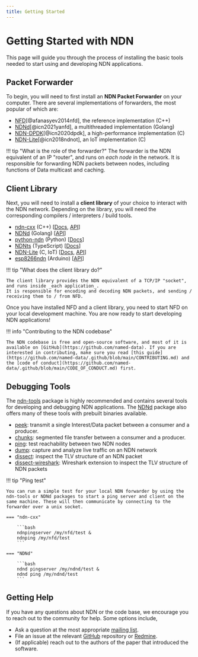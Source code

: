 ```yaml
---
title: Getting Started
---
```


# Getting Started with NDN

This page will guide you through the process of installing the basic tools needed to start using and developing NDN applications.

## Packet Forwarder

To begin, you will need to first install an **NDN Packet Forwarder** on your computer.
There are several implementations of forwarders, the most popular of which are:

  * [NFD](https://docs.named-data.net/NFD/current/INSTALL.html)[@afanasyev2014nfd], the reference implementation (C++)
  * [NDNd](https://github.com/named-data/ndnd)[@icn2021yanfd], a multithreaded implementation (Golang)
  * [NDN-DPDK](https://github.com/usnistgov/ndn-dpdk)[@icn2020dpdk], a high-performance implementation (C)
  * [NDN-Lite](https://github.com/named-data-iot/ndn-lite)[@icn2018ndnot], an IoT implementation (C)

!!! tip "What is the role of the forwarder?"
    The forwarder is the NDN equivalent of an IP "router", and runs on _each node_ in the network.
    It is responsible for forwarding NDN packets between nodes, including functions of Data multicast and caching.

## Client Library

Next, you will need to install a **client library** of your choice to interact with the NDN network.
Depending on the library, you will need the corresponding compilers / interpreters / build tools.

  * [ndn-cxx](https://github.com/named-data/ndn-cxx) (C++) [[Docs](https://docs.named-data.net/ndn-cxx/current/INSTALL.html), [API](https://docs.named-data.net/ndn-cxx/current/doxygen/annotated.html)]
  * [NDNd](https://github.com/named-data/ndnd) (Golang) [[API](https://pkg.go.dev/github.com/named-data/ndnd)]
  * [python-ndn](https://github.com/named-data/python-ndn) (Python) [[Docs](https://python-ndn.readthedocs.io/en/latest/)]
  * [NDNts](https://github.com/yoursunny/NDNts) (TypeScript) [[Docs](https://yoursunny.com/p/NDNts/)]
  * [NDN-Lite](https://github.com/named-data-iot/ndn-lite) (C, IoT) [[Docs](https://github.com/named-data-iot/ndn-lite/wiki), [API](https://zjkmxy.github.io/ndn-lite-docs/index.html)]
  * [esp8266ndn](https://github.com/yoursunny/esp8266ndn) (Arduino) [[API](https://esp8266ndn.ndn.today/)]

!!! tip "What does the client library do?"

    The client library provides the NDN equivalent of a TCP/IP "socket", and runs inside _each application_.
    It is responsible for encoding and decoding NDN packets, and sending / receiving them to / from NFD.

Once you have installed NFD and a client library, you need to start NFD on your local development machine.
You are now ready to start developing NDN applications!

!!! info "Contributing to the NDN codebase"

    The NDN codebase is free and open-source software, and most of it is available on [GitHub](https://github.com/named-data). If you are interested in contributing, make sure you read [this guide](https://github.com/named-data/.github/blob/main/CONTRIBUTING.md) and the [code of conduct](https://github.com/named-data/.github/blob/main/CODE_OF_CONDUCT.md) first.

## Debugging Tools

The [ndn-tools](https://github.com/named-data/ndn-tools) package is highly recommended and contains several tools for developing and debugging NDN applications. The [NDNd](https://github.com/named-data/ndnd) package also offers many of these tools with prebuilt binaries available.

  * [peek](https://github.com/named-data/ndn-tools/tree/master/tools/peek): transmit a single Interest/Data packet between a consumer and a producer.
  * [chunks](https://github.com/named-data/ndn-tools/tree/master/tools/chunks): segmented file transfer between a consumer and a producer.
  * [ping](https://github.com/named-data/ndn-tools/tree/master/tools/ping): test reachability between two NDN nodes
  * [dump](https://github.com/named-data/ndn-tools/tree/master/tools/dump): capture and analyze live traffic on an NDN network
  * [dissect](https://github.com/named-data/ndn-tools/tree/master/tools/dissect): inspect the TLV structure of an NDN packet
  * [dissect-wireshark](https://github.com/named-data/ndn-tools/tree/master/tools/dissect-wireshark): Wireshark extension to inspect the TLV structure of NDN packets

!!! tip "Ping test"

    You can run a simple test for your local NDN forwarder by using the ndn-tools or NDNd packages to start a ping server and client on the same machine. These will then communicate by connecting to the forwarder over a unix socket.

    === "ndn-cxx"

        ```bash
        ndnpingserver /my/nfd/test &
        ndnping /my/nfd/test
        ```

    === "NDNd"

        ```bash
        ndnd pingserver /my/ndnd/test &
        ndnd ping /my/ndnd/test
        ```

## Getting Help

If you have any questions about NDN or the code base, we encourage you to reach out to the community for help.
Some options include,

  - Ask a question at the most appropriate [mailing list](https://named-data.net/codebase/platform/support/mailing-lists/).
  - File an issue at the relevant [GitHub](https://github.com/named-data) repository or [Redmine](https://redmine.named-data.net/projects).
  - (If applicable) reach out to the authors of the paper that introduced the software.
